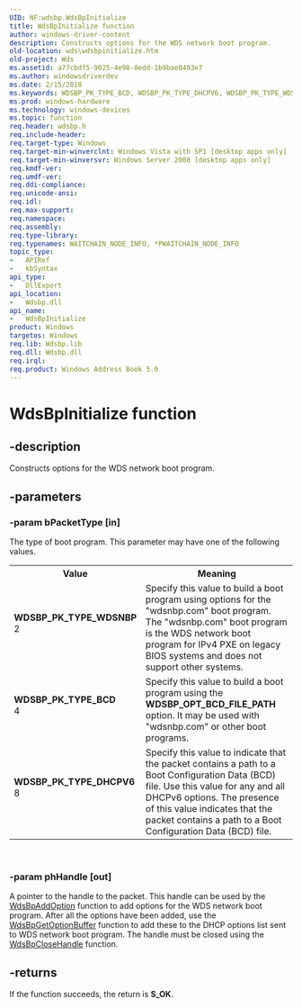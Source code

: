 ```yaml
---
UID: NF:wdsbp.WdsBpInitialize
title: WdsBpInitialize function
author: windows-driver-content
description: Constructs options for the WDS network boot program.
old-location: wds\wdsbpinitialize.htm
old-project: Wds
ms.assetid: a77cbdf5-9025-4e98-8edd-1b9bae8493e7
ms.author: windowsdriverdev
ms.date: 2/15/2018
ms.keywords: WDSBP_PK_TYPE_BCD, WDSBP_PK_TYPE_DHCPV6, WDSBP_PK_TYPE_WDSNBP, WdsBpInitialize, WdsBpInitialize function [Windows Deployment Services], wds.wdsbpinitialize, wdsbp/WdsBpInitialize
ms.prod: windows-hardware
ms.technology: windows-devices
ms.topic: function
req.header: wdsbp.h
req.include-header: 
req.target-type: Windows
req.target-min-winverclnt: Windows Vista with SP1 [desktop apps only]
req.target-min-winversvr: Windows Server 2008 [desktop apps only]
req.kmdf-ver: 
req.umdf-ver: 
req.ddi-compliance: 
req.unicode-ansi: 
req.idl: 
req.max-support: 
req.namespace: 
req.assembly: 
req.type-library: 
req.typenames: WAITCHAIN_NODE_INFO, *PWAITCHAIN_NODE_INFO
topic_type:
-	APIRef
-	kbSyntax
api_type:
-	DllExport
api_location:
-	Wdsbp.dll
api_name:
-	WdsBpInitialize
product: Windows
targetos: Windows
req.lib: Wdsbp.lib
req.dll: Wdsbp.dll
req.irql: 
req.product: Windows Address Book 5.0
---
```


# WdsBpInitialize function


## -description


Constructs options for the WDS network boot program. 


## -parameters




### -param bPacketType [in]

The type of boot program. This parameter may have one of the following values.

<table>
<tr>
<th>Value</th>
<th>Meaning</th>
</tr>
<tr>
<td width="40%"><a id="WDSBP_PK_TYPE_WDSNBP"></a><a id="wdsbp_pk_type_wdsnbp"></a><dl>
<dt><b>WDSBP_PK_TYPE_WDSNBP</b></dt>
<dt>2</dt>
</dl>
</td>
<td width="60%">
Specify this value to build a boot program using options for the "wdsnbp.com" boot program.  The "wdsnbp.com" boot program is the WDS network boot program for IPv4 PXE on legacy BIOS systems and does not support other systems.

</td>
</tr>
<tr>
<td width="40%"><a id="WDSBP_PK_TYPE_BCD"></a><a id="wdsbp_pk_type_bcd"></a><dl>
<dt><b>WDSBP_PK_TYPE_BCD</b></dt>
<dt>4</dt>
</dl>
</td>
<td width="60%">
Specify this value to build a boot program using the <b>WDSBP_OPT_BCD_FILE_PATH</b> option.  It may be used with "wdsnbp.com" or other boot programs.

</td>
</tr>
<tr>
<td width="40%"><a id="WDSBP_PK_TYPE_DHCPV6"></a><a id="wdsbp_pk_type_dhcpv6"></a><dl>
<dt><b>WDSBP_PK_TYPE_DHCPV6</b></dt>
<dt>8</dt>
</dl>
</td>
<td width="60%">
Specify this value to  indicate that the packet contains a path to a Boot Configuration Data (BCD) file. Use this value for any and all DHCPv6 options. The presence of this value indicates that the packet contains a path to a Boot Configuration Data (BCD) file. 

</td>
</tr>
</table>
 


### -param phHandle [out]

A pointer to the handle to the packet. This handle can be used by the <a href="https://msdn.microsoft.com/4418fe47-4d54-4874-9ab1-6747f9d9eb72">WdsBpAddOption</a> function to add options for the WDS network boot program. After all the options have been added, use the <a href="https://msdn.microsoft.com/2bd4105d-0066-4c6b-a1c0-fe9b633a6ad6">WdsBpGetOptionBuffer</a> function to add these to the DHCP options list sent to WDS network boot program. The handle must be closed using the <a href="https://msdn.microsoft.com/b35ec3e2-7dd5-4e17-b657-72bafe91921a">WdsBpCloseHandle</a> function.


## -returns



If the function succeeds, the return is <b>S_OK</b>.



